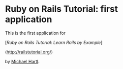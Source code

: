 # Ruby on Rails Tutorial: first application

This is the first application for 

[*Ruby on Rails Tutorial: Learn Rails by Example*]

(http://railstutorial.org/)

by [Michael Hartl](http://michaelhartl.com).
